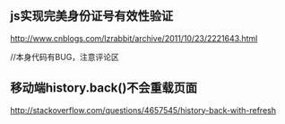 js实现完美身份证号有效性验证
-----------------------------------  
http://www.cnblogs.com/lzrabbit/archive/2011/10/23/2221643.html

//本身代码有BUG，注意评论区

移动端history.back()不会重载页面
-----------------------------------  
http://stackoverflow.com/questions/4657545/history-back-with-refresh
